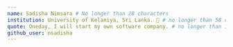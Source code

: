 ```yaml
---
name: Sadisha Nimsara # No longer than 28 characters
institution: University of Kelaniya, Sri Lanka. 🚩 # no longer than 58 characters
quote: Oneday, I will start my own software company. # no longer than 100 characters, avoid using quotes(") to guarantee the format remains the same.
github_user: nsadisha
---
```


